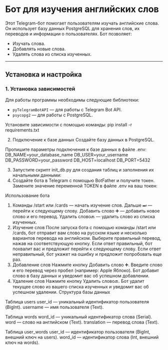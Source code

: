 
# Бот для изучения английских слов


Этот Telegram-бот помогает пользователям изучать английские слова. Он использует базу данных PostgreSQL для хранения слов, их переводов и информации о пользователях. Бот позволяет:
- Изучать слова.
- Добавлять новые слова.
- Удалять слова из списка изученных.

---

## Установка и настройка

### 1. Установка зависимостей
Для работы программы необходимы следующие библиотеки:
- `pyTelegramBotAPI` — для работы с Telegram Bot API.
- `psycopg2` — для работы с PostgreSQL.

Установите зависимости с помощью команды:
pip install -r requirements.txt


2. Подключение к базе данных
Создайте базу данных в PostgreSQL.

Пропишите параметры подключения к базе данных в файле .env:
DB_NAME=your_database_name
DB_USER=your_username
DB_PASSWORD=your_password
DB_HOST=localhost
DB_PORT=5432

3. Запустите скрипт init_db.py для создания таблиц и заполнения их начальными данными:
4. Создайте бота в Telegram с помощью BotFather и получите токен.
Замените значение переменной TOKEN в файле .env на ваш токен:

Использование бота
1. Команды
/start или /cards — начать изучение слов.
Дальше ⏭ — перейти к следующему слову.
Добавить слово ➕ — добавить новое слово и его перевод.
Удалить слово🔙 — удалить слово из списка изученных.
2. Изучение слов
После запуска бота с помощью команды /start или /cards, бот отправит вам слово на русском языке и несколько вариантов перевода на английском.
Выберите правильный перевод, нажав на соответствующую кнопку.
Если ответ правильный, бот похвалит вас и предложит перейти к следующему слову.
Если ответ неправильный, бот укажет на ошибку и предложит попробовать еще раз.
3. Добавление слов
Нажмите кнопку Добавить слово ➕.
Введите слово и его перевод через пробел (например: Apple Яблоко).
Бот добавит слово в базу данных и уведомит вас об успешном добавлении.
4. Удаление слов
Нажмите кнопку Удалить слово🔙.
Бот удалит текущее слово из вашего списка изученных и уведомит вас об успешном удалении.
Структура базы данных

Таблица users
user_id — уникальный идентификатор пользователя (BigInt).
username — имя пользователя (Text).

Таблица words
word_id — уникальный идентификатор слова (Serial).
word — слово на английском (Text).
translation — перевод слова (Text).

Таблица user_words
user_id — идентификатор пользователя (BigInt, внешний ключ на users).
word_id — идентификатор слова (Int, внешний ключ на words).



